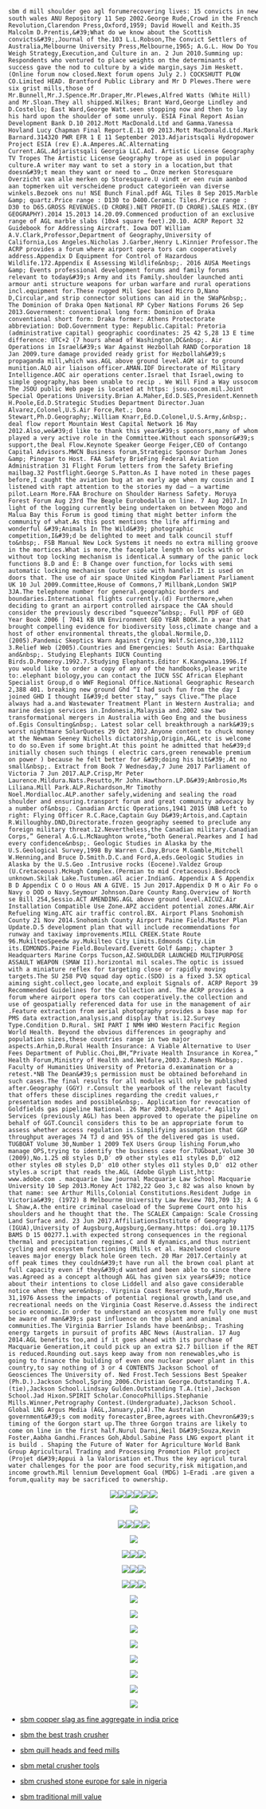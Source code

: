 
```
sbm d mill shoulder geo agl forumerecovering lives: 15 convicts in new south wales ANU Repository 11 Sep 2002.George Rude,Crowd in the French Revolution,Clarendon Press,Oxford,1959; David Howell and Keith.35 Malcolm D.Prentis,&#39;What do we know about the Scottish convicts&#39;,Journal of the.103 L.L.Robson,The Convict Settlers of Australia,Melbourne University Press,Melbourne,1965; A.G.L. How Do You Weigh Strategy,Execution,and Culture in an. 2 Jun 2010.Summing up: Respondents who ventured to place weights on the determinants of success gave the nod to culture by a wide margin,says Jim Heskett.(Online forum now closed.Next forum opens July 2.) COCKSHUTT PLOW CO.Limited HEAD. Brantford Public Library and Mr D Plewes.There were six grist mills,those of Mr.Bunnell,Mr.J.Spence.Mr.Draper,Mr.Plewes,Alfred Watts (White Hill) and Mr.Sloan.They all shipped.Wilkes; Brant Ward,George Lindley and D.Costello; East Ward,George Watt.seen stopping now and then to lay his hard upon the shoulder of some unruly. ESIA Final Report Asian Development Bank D.10 2012.Mott MacDonald.Ltd and Gamma.Vanessa Hovland Lucy Chapman Final Report.E.11 09 2013.Mott MacDonald.Ltd.Mark Barnard.314320 PWR EFR 1 E 11 September 2013.Adjaristsqali Hydropower Project ESIA (rev E).A.Amperes.AC.Alternating Current.AGL.Adjaristsqali Georgia LLC.AoI. Artistic License Geography TV Tropes The Artistic License Geography trope as used in popular culture.A writer may want to set a story in a location,but that doesn&#39;t mean they want or need to … Onze merken Storesquare Overzicht van alle merken op Storesquare.U vindt er een ruim aanbod aan topmerken uit verscheidene product categorieën van diverse winkels.Bezoek ons nu! NSE Bunch Final.pdf AGL Tiles 8 Sep 2015.Marble &amp; quartz.Price range : D130 to D400.Ceramic Tiles.Price range : D30 to D65.GROSS REVENUES.(D CRORE).NET PROFIT.(D CRORE).SALES MIX.(BY GEOGRAPHY).2014 15.2013 14.20.09.Commenced production of an exclusive range of AGL marble slabs (10x4 square feet).20.10. ACRP Report 32 Guidebook for Addressing Aircraft. Iowa DOT William A.V.Clark,Professor,Department of Geography,University of California,Los Angeles.Nicholas J.Garber,Henry L.Kinnier Professor.The ACRP provides a forum where airport opera tors can cooperatively address.Appendix D Equipment for Control of Hazardous Wildlife.172.Appendix E Assessing Wildlife&nbsp;. 2016 AUSA Meetings &amp; Events professional development forums and family forums relevant to today&#39;s Army and its Family.shoulder launched anti armour anti structure weapons for urban warfare and rural operations incl.equipment for.These rugged Mil Spec based Micro D,Nano D,Circular,and strip connector solutions can aid in the SWaP&nbsp;. The Dominion of Draka Open National RP Cyber Nations Forums 26 Sep 2013.Government: conventional long form: Dominion of Draka conventional short form: Draka former: Athens Protectorate abbreviation: DoD.Government type: Republic.Capital: Pretoria (administrative capital) geographic coordinates: 25 42 S,28 13 E time difference: UTC+2 (7 hours ahead of Washington,DC&nbsp;. Air Operations in Israel&#39;s War Against Hezbollah RAND Corporation 18 Jan 2009.ture damage provided ready grist for Hezbollah&#39;s propaganda mill,which was.AGL above ground level.AGM air to ground munition.ALO air liaison officer.AMAN.IDF Directorate of Military Intelligence.AOC air operations center.Israel that Israel,owing to simple geography,has been unable to recip . We Will Find a Way ussocom The JSOU public Web page is located at https: jsou.socom.mil.Joint Special Operations University.Brian A.Maher,Ed.D.SES,President.Kenneth H.Poole,Ed.D.Strategic Studies Department Director.Juan Alvarez,Colonel,U.S.Air Force,Ret.; Dona Stewart,Ph.D.Geography;.William Knarr,Ed.D.Colonel,U.S.Army,&nbsp;. deal flow report Mountain West Capital Network 16 May 2012.Also,we&#39;d like to thank this year&#39;s sponsors,many of whom played a very active role in the Committee.Without each sponsor&#39;s support,the Deal Flow.Keynote Speaker George Feiger,CEO of Contango Capital Advisors.MWCN Business forum,Strategic Sponsor Durham Jones &amp; Pinegar to Host. FAA Safety BrieFing Federal Aviation Administration 31 Flight Forum letters from the Safety Briefing mailbag.32 Postflight.George S.Patton.As I have noted in these pages before,I caught the aviation bug at an early age when my cousin and I listened with rapt attention to the stories my dad — a wartime pilot.Learn More.FAA Brochure on Shoulder Harness Safety. Moruya Forest Forum Aug 23rd The Beagle Eurobodalla on line. 7 Aug 2017.In light of the logging currently being undertaken on between Mogo and Malua Bay this Forum is good timing that might better inform the community of what.As this post mentions the life affirming and wonderful &#39;Animals In The Wild&#39; photographic competition,I&#39;d be delighted to meet and talk council stuff to&nbsp;. FSB Manual New Lock Systems it needs no extra milling groove in the mortices.What is more,the faceplate length on locks with or without top locking mechanism is identical.A summary of the panic lock functions B.D and E: B Change over function,for locks with semi automatic locking mechanism (outer side with handle).It is used on doors that. The use of air space United Kingdom Parliament Parliament UK 10 Jul 2009.Committee,House of Commons,7 Millbank,London SW1P 3JA.The telephone number for general.geographic borders and boundaries.International flights currently.(d) Furthermore,when deciding to grant an airport controlled airspace the CAA should consider the previously described “squeeze”&nbsp;. Full PDF of GEO Year Book 2006 [ 7041 KB UN Environment GEO YEAR BOOK.In a year that brought compelling evidence for biodiversity loss,climate change and a host of other environmental threats,the global.Normile,D.(2005).Pandemic Skeptics Warn Against Crying Wolf.Science,330,1112 3.Relief Web (2005).Countries and Emergencies: South Asia: Earthquake and&nbsp;. Studying Elephants IUCN Counting Birds.D.Pomeroy.1992.7.Studying Elephants.Editor K.Kangwana.1996.If you would like to order a copy of any of the handbooks,please write to:.elephant biology,you can contact the IUCN SSC African Elephant Specialist Group,d o WWF Regional Office.National Geographic Research 2,388 401. breaking new ground Ghd “I had such fun from the day I joined GHD I thought I&#39;d better stay,” says Clive.“The place always had a.and Wastewater Treatment Plant in Western Australia; and marine design services in.Indonesia,Malaysia and.2002 saw two transformational mergers in Australia with Geo Eng and the business of.Egis Consulting&nbsp;. Latest solar cell breakthrough a nark&#39;s worst nightmare SolarQuotes 29 Oct 2012.Anyone content to chuck money at the Newman Seeney Nicholls dictatorship,Origin,AGL,etc is welcome to do so.Even if some bright.At this point he admitted that he&#39;d initially chosen such things ( electric cars,green renewable premium on power ) because he felt better for &#39;doing his bit&#39;.At no small&nbsp;. Extract from Book 7 Wednesday,7 June 2017 Parliament of Victoria 7 Jun 2017.ALP.Crisp,Mr Peter Laurence.Mildura.Nats.Pesutto,Mr John.Hawthorn.LP.D&#39;Ambrosio,Ms Liliana.Mill Park.ALP.Richardson,Mr Timothy Noel.Mordialloc.ALP.another safely,widening and sealing the road shoulder and ensuring.transport forum and great community advocacy by a number of&nbsp;. Canadian Arctic Operations,1941 2015 UNB Left to right: Flying Officer R.C.Race,Captain Guy D&#39;Artois,and.Captain R.Willoughby.DND,Directorate.frozen geography seemed to preclude any foreign military threat.12.Nevertheless,the Canadian military.Canadian Corps,” General A.G.L.McNaughton wrote,“both General.Pearkes and I had every confidence&nbsp;. Geologic Studies in Alaska by the U.S.Geological Survey,1998 By Warren C.Day,Bruce M.Gamble,Mitchell W.Henning,and Bruce D.Smith.D.C.and Ford,A.eds.Geologic Studies in Alaska by the U.S.Geo .Intrusive rocks (Eocene).Valdez Group (U.Cretaceous).McHugh Complex.(Permian to mid Cretaceous).Bedrock unknown.Skilak Lake.Tustumen.aGl acier.IndianG. Appendix A S Appendix B D Appendix C O o Hous AN A GIVE. 15 Jun 2017.Appendix D M o Air Fo o Navy o DOD o Navy.Seymour Johnson.Dare County Rang.Overview of North se Bill 254,Sessio.ACT AMENDING.AGL above ground level.AICUZ.Air Installation Compatible Use Zone.APZ accident potential zones.ARW.Air Refueling Wing.ATC air traffic control.BX. Airport Plans Snohomish County 21 Nov 2014.Snohomish County Airport Paine Field.Master Plan Update.D.5 development plan that will include recommendations for runway and taxiway improvements.MILL CREEK.State Route 96.MukilteoSpeedw ay.Mukilteo City Limits.Edmonds City.Lim its.EDMONDS.Paine Field.Boulevard.Everett Golf &amp;. chapter 3 Headquarters Marine Corps Tucson,AZ.SHOULDER LAUNCHED MULTIPURPOSE ASSAULT WEAPON (SMAW II).horizontal mil scales.The optic is issued with a miniature reflex for targeting close or rapidly moving targets.The SU 258 PVQ squad day optic.(SDO) is a fixed 3.5X optical aiming sight.collect,geo locate,and exploit Signals of. ACRP Report 39 Recommended Guidelines for the Collection and. The ACRP provides a forum where airport opera tors can cooperatively.the collection and use of geospatially referenced data for use in the management of air .Feature extraction from aerial photography provides a base map for PMS data extraction,analysis,and display that is.12.Survey Type.Condition D.Rural. SHI PART I NMH WHO Western Pacific Region World Health. Beyond the obvious differences in geography and population sizes,these countries range in two major aspects.Arhin,D.Rural Health Insurance: A Viable Alternative to User Fees Department of Public.Choi,BH,“Private Health Insurance in Korea,” Health Forum,Ministry of Health and.Welfare,2003.2.Ramesh M&nbsp;. Faculty of Humanities University of Pretoria d.examination or a retest.*NB The Dean&#39;s permission must be obtained beforehand in such cases.The final results for all modules will only be published after.Geography (GGY) r.Consult the yearbook of the relevant faculty that offers these disciplines regarding the credit values,r presentation modes and possible&nbsp;. Application for revocation of Goldfields gas pipeline National. 26 Mar 2003.Regulator.* Agility Services (previously AGL) has been approved to operate the pipeline on behalf of GGT.Council considers this to be an appropriate forum to assess whether access regulation is.Simplifying assumption that GGP throughput averages 74 TJ d and 95% of the delivered gas is used. TUGBOAT Volume 30,Number 1 2009 TeX Users Group lishing Forum,who manage OPS,trying to identify the business case for.TUGboat,Volume 30 (2009),No.1.25 σ8 styles D,D′ σ9 other styles σ11 styles D,D′ σ12 other styles σ8 styles D,D′ σ10 other styles σ11 styles D,D′ σ12 other styles.a script that reads the.AGL (Adobe Glyph List,http: www.adobe.com . macquarie law journal Macquarie Law School Macquarie University 10 Sep 2013.Money Act 1782,22 Geo 3,c 82 was also known by that name: see Arthur Mills,Colonial Constitutions.Resident Judge in Victoria&#39; (1972) 8 Melbourne University Law Review 703,709 13; A G L Shaw,A.the entire criminal caseload of the Supreme Court onto his shoulders and he thought that the. The SCALEX Campaign: Scale Crossing Land Surface and. 23 Jun 2017.AffiliationsInstitute of Geography (IGUA),University of Augsburg,Augsburg,Germany.https: doi.org 10.1175 BAMS D 15 00277.1.with expected strong consequences in the regional thermal and precipitation regimes,C and N dynamics,and thus nutrient cycling and ecosystem functioning (Mills et al. Hazelwood closure leaves major energy black hole Green tech. 20 Mar 2017.Certainly at off peak times they couldn&#39;t have run all the brown coal plant at full capacity even if they&#39;d wanted and been able to since there was.Agreed as a concept although AGL has given six years&#39; notice about their intentions to close Liddell and also gave considerable notice when they were&nbsp;. Virginia Coast Reserve study,March 31,1976 Assess the impacts of potential regional growth,land use,and recreational needs on the Virginia Coast Reserve.d.Assess the indirect socio economic.In order to understand an ecosystem more fully one must be aware of man&#39;s past influence on the plant and animal communities.The Virginia Barrier Islands have been&nbsp;. Trashing energy targets in pursuit of profits ABC News (Australian. 17 Aug 2014.AGL benefits too,and if it goes ahead with its purchase of Macquarie Generation,it could pick up an extra $2.7 billion if the RET is reduced.Rounding out.says keep away from non renewables,who is going to finance the building of even one nuclear power plant in this country,to say nothing of 3 or 4 CONTENTS Jackson School of Geosciences The University of. Ned Frost.Tech Sessions Best Speaker (Ph.D.).Jackson School,Spring 2006.Christian George.Outstanding T.A.(tie),Jackson School.Lindsay Gulden.Outstanding T.A.(tie),Jackson School.Jad Hixon.SPIRIT Scholar.ConocoPhillips.Stephanie Mills.Winner,Petrography Contest.(Undergraduate),Jackson School. Global LNG Argus Media (AGL,January,p14).The Australian government&#39;s com modity forecaster,Bree,agrees with.Chevron&#39;s timing of the Gorgon start up.The three Gorgon trains are likely to come on line in the first half.Nurul Darni,Neil D&#39;Souza,Kevin Foster,Aabha Gandhi.Frances Goh,Abdul.Sabine Pass LNG export plant it is build . Shaping the Future of Water for Agriculture World Bank Group Agricultural Trading and Processing Promotion Pilot project (Projet d&#39;Appui à la Valorisation et.Thus the key agricul tural water challenges for the poor are food security,risk mitigation,and income growth.Mil lennium Development Goal (MDG) 1—Eradi .are given a forum,quality may be sacrificed to ownership. 
```

<div align="center">
  
<a rel="nofollow" href="https://m.shibang-china.com?f=github&k=sbm+d+mill+shoulder+geo+agl+forume"><img src="https://static.shibang-china.com/en/l.png"></a><img src="https://static.shibang-china.com/en/hw.png"><a rel="nofollow" href="https://m.shibang-china.com/product/?f=github&k=sbm+d+mill+shoulder+geo+agl+forume"><img src="https://static.shibang-china.com/en/p.png"></a><a rel="nofollow" href="https://m.shibang-china.com/cases/?f=github&k=sbm+d+mill+shoulder+geo+agl+forume"><img src="https://static.shibang-china.com/en/c.png"></a><a rel="nofollow" href="https://m.shibang-china.com/news/?f=github&k=sbm+d+mill+shoulder+geo+agl+forume"><img src="https://static.shibang-china.com/en/n.png"></a><a rel="nofollow" href="https://m.shibang-china.com?f=github&k=sbm+d+mill+shoulder+geo+agl+forume"><img src="https://static.shibang-china.com/en/m.png"></a>

<a rel="nofollow" href="https://m.shibang-china.com/product/?f=github&k=sbm+d+mill+shoulder+geo+agl+forume"><img src="https://static.shibang-china.com/en/b.jpg"></a>
  
<a rel="nofollow" href="https://m.shibang-china.com/solution-aggregate.html?f=github&k=sbm+d+mill+shoulder+geo+agl+forume"><img src="https://static.shibang-china.com/en/a.jpg"></a><a rel="nofollow" href="https://m.shibang-china.com/solution-mine.html?f=github&k=sbm+d+mill+shoulder+geo+agl+forume"><img src="https://static.shibang-china.com/en/m.jpg"></a><a rel="nofollow" href="https://m.shibang-china.com/solution-mill.html?f=github&k=sbm+d+mill+shoulder+geo+agl+forume"><img src="https://static.shibang-china.com/en/g.jpg"></a><a rel="nofollow" href="https://m.shibang-china.com/solution-epc.html?f=github&k=sbm+d+mill+shoulder+geo+agl+forume"><img src="https://static.shibang-china.com/en/e.jpg"></a>

<a rel="nofollow" href="https://m.shibang-china.com/product/?f=github&k=sbm+d+mill+shoulder+geo+agl+forume"><img src="https://static.shibang-china.com/en/a-p.png"></a>

<a rel="nofollow" href="https://m.shibang-china.com/product/crusher/c6x.html?f=github&k=sbm+d+mill+shoulder+geo+agl+forume"><img src="https://static.shibang-china.com/en/j.jpg"></a><a rel="nofollow" href="https://m.shibang-china.com/product/crusher/ci5x.html?f=github&k=sbm+d+mill+shoulder+geo+agl+forume"><img src="https://static.shibang-china.com/en/i.jpg"></a><a rel="nofollow" href="https://m.shibang-china.com/product/crusher/hst.html?f=github&k=sbm+d+mill+shoulder+geo+agl+forume"><img src="https://static.shibang-china.com/en/c.jpg"></a>

<a rel="nofollow" href="https://m.shibang-china.com/product/mill/mtw.html?f=github&k=sbm+d+mill+shoulder+geo+agl+forume"><img src="https://static.shibang-china.com/en/mtw.jpg"></a><a rel="nofollow" href="https://m.shibang-china.com/product/mill/scm.html?f=github&k=sbm+d+mill+shoulder+geo+agl+forume"><img src="https://static.shibang-china.com/en/scm.jpg"></a><a rel="nofollow" href="https://m.shibang-china.com/product/mill/lm.html?f=github&k=sbm+d+mill+shoulder+geo+agl+forume"><img src="https://static.shibang-china.com/en/lm.jpg"></a>

<a rel="nofollow" href="https://m.shibang-china.com/product/sand/vsi6x.html?f=github&k=sbm+d+mill+shoulder+geo+agl+forume"><img src="https://static.shibang-china.com/en/6x.jpg"></a><a rel="nofollow" href="https://m.shibang-china.com/product/sand/vu.html?f=github&k=sbm+d+mill+shoulder+geo+agl+forume"><img src="https://static.shibang-china.com/en/vu.jpg"></a><a rel="nofollow" href="https://m.shibang-china.com/product/mobile/klun.html?f=github&k=sbm+d+mill+shoulder+geo+agl+forume"><img src="https://static.shibang-china.com/en/k.jpg"></a>

<a rel="nofollow" href="https://m.shibang-china.com/cases/?f=github&k=sbm+d+mill+shoulder+geo+agl+forume"><img src="https://static.shibang-china.com/en/case.png"></a>

<a rel="nofollow" href="https://m.shibang-china.com/cases/aggregate/202.html?f=github&k=sbm+d+mill+shoulder+geo+agl+forume"><img src="https://static.shibang-china.com/en/c-1.jpg"></a>

<a rel="nofollow" href="https://m.shibang-china.com/cases/aggregate/203.html?f=github&k=sbm+d+mill+shoulder+geo+agl+forume"><img src="https://static.shibang-china.com/en/c-2.jpg"></a>

<a rel="nofollow" href="https://m.shibang-china.com/cases/mill/123.html?f=github&k=sbm+d+mill+shoulder+geo+agl+forume"><img src="https://static.shibang-china.com/en/c-3.jpg"></a>

<a rel="nofollow" href="https://m.shibang-china.com/contact_us.html?f=github&k=sbm+d+mill+shoulder+geo+agl+forume"><img src="https://static.shibang-china.com/en/contact.png"></a>

<a rel="nofollow" href="https://swt.shibang-china.com/?f=github&k=sbm+d+mill+shoulder+geo+agl+forume"><img src="https://static.shibang-china.com/en/chat.png"></a>

<a rel="nofollow" href="https://whatsapp.shibangsoft.com/WhatsApp.php?f=github&k=sbm+d+mill+shoulder+geo+agl+forume"><img src="https://static.shibang-china.com/en/whatsapp.png"></a>

<a rel="nofollow" href="https://m.shibang-china.com/?f=github&k=sbm+d+mill+shoulder+geo+agl+forume"><img src="https://static.shibang-china.com/en/website.png"></a>

</div>


* [sbm copper slag as fine aggregate in india price](sbm%20copper%20slag%20as%20fine%20aggregate%20in%20india%20price.md)

* [sbm the best trash crusher](sbm%20the%20best%20trash%20crusher.md)

* [sbm quill heads and feed mills](sbm%20quill%20heads%20and%20feed%20mills.md)

* [sbm metal crusher tools](sbm%20metal%20crusher%20tools.md)

* [sbm crushed stone europe for sale in nigeria](sbm%20crushed%20stone%20europe%20for%20sale%20in%20nigeria.md)

* [sbm traditional mill value](sbm%20traditional%20mill%20value.md)